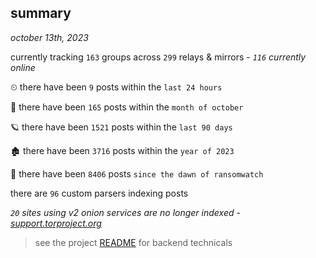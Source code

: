 
## summary
_october 13th, 2023_

currently tracking `163` groups across `299` relays & mirrors - _`116` currently online_

⏲ there have been `9` posts within the `last 24 hours`

🦈 there have been `165` posts within the `month of october`

🪐 there have been `1521` posts within the `last 90 days`

🏚 there have been `3716` posts within the `year of 2023`

🦕 there have been `8406` posts `since the dawn of ransomwatch`

there are `96` custom parsers indexing posts

_`20` sites using v2 onion services are no longer indexed - [support.torproject.org](https://support.torproject.org/onionservices/v2-deprecation/)_

> see the project [README](https://github.com/joshhighet/ransomwatch#ransomwatch--) for backend technicals

